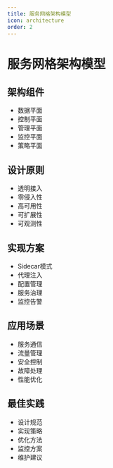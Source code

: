 ```yaml
---
title: 服务网格架构模型
icon: architecture
order: 2
---
```


# 服务网格架构模型

## 架构组件
- 数据平面
- 控制平面
- 管理平面
- 监控平面
- 策略平面

## 设计原则
- 透明接入
- 零侵入性
- 高可用性
- 可扩展性
- 可观测性

## 实现方案
- Sidecar模式
- 代理注入
- 配置管理
- 服务治理
- 监控告警

## 应用场景
- 服务通信
- 流量管理
- 安全控制
- 故障处理
- 性能优化

## 最佳实践
- 设计规范
- 实现策略
- 优化方法
- 监控方案
- 维护建议
